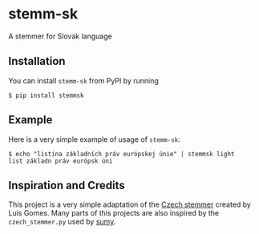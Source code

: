 # stemm-sk

A stemmer for Slovak language

## Installation

You can install `stemm-sk` from PyPI by running

    $ pip install stemmsk

## Example

Here is a very simple example of usage of `stemm-sk`:

    $ echo "listina základních práv európskej únie" | stemmsk light
    list základn práv európsk úni

## Inspiration and Credits

This project is a very simple adaptation of the [Czech
stemmer](http://research.variancia.com/czech_stemmer/) created by Luís Gomes.
Many parts of this projects are also inspired by the `czech_stemmer.py` used by
[sumy](https://github.com/miso-belica/sumy/blob/dev/sumy/nlp/stemmers/czech.py).
